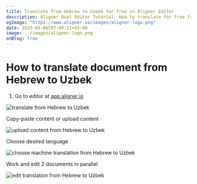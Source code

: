 ```yaml
---
title: Translate from Hebrew to Uzbek for free in Aligner Editor
description: Aligner Dual Editor Tutorial. How to translate for free from Hebrew to Uzbek. Aligner is multilingual document management platform. 
ogImage: "https://www.aligner.io/images/aligner-logo.png"
date: 2020-05-06T07:09:21+03:00
image: ../images/aligner-logo.png
onBlog: true
---
```


# How to translate document from Hebrew to Uzbek

1. Go to editor at [app.aligner.io](https://app.aligner.io "Aligner App web page")

![translate from Hebrew to Uzbek](../aligner-blank-editor.png "translate from Hebrew to Uzbek")

Copy-paste content or upload content

![upload content from Hebrew to Uzbek](../aligner-uploaded-document.png "upload content from Hebrew to Uzbek")

Choose desired language

![choose machine translation from Hebrew to Uzbek](../aligner-language-dropdown.png "choose machine translation from Hebrew to Uzbek")

Work and edit 2 documents in parallel

![edit translation from Hebrew to Uzbek](../aligner-double-sitded-editor.png "edit translation from Hebrew to Uzbek")

